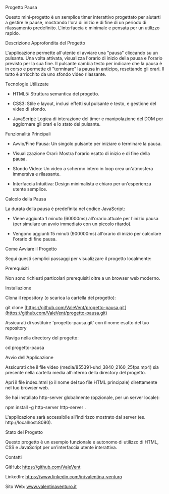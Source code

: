 Progetto Pausa

Questo mini-progetto è un semplice timer interattivo progettato per aiutarti a gestire le pause, mostrando l'ora di inizio e di fine di un periodo di rilassamento predefinito. L'interfaccia è minimale e pensata per un utilizzo rapido.

Descrizione Approfondita del Progetto

L'applicazione permette all'utente di avviare una "pausa" cliccando su un pulsante. Una volta attivata, visualizza l'orario di inizio della pausa e l'orario previsto per la sua fine. Il pulsante cambia testo per indicare che la pausa è in corso e permette di "terminare" la pausa in anticipo, resettando gli orari. Il tutto è arricchito da uno sfondo video rilassante.

Tecnologie Utilizzate

- HTML5: Struttura semantica del progetto.

- CSS3: Stile e layout, inclusi effetti sul pulsante e testo, e gestione del video di sfondo.

- JavaScript: Logica di interazione del timer e manipolazione del DOM per aggiornare gli orari e lo stato del pulsante.

Funzionalità Principali

- Avvio/Fine Pausa: Un singolo pulsante per iniziare o terminare la pausa.

- Visualizzazione Orari: Mostra l'orario esatto di inizio e di fine della pausa.

- Sfondo Video: Un video a schermo intero in loop crea un'atmosfera immersiva e rilassante.

- Interfaccia Intuitiva: Design minimalista e chiaro per un'esperienza utente semplice.

Calcolo della Pausa

La durata della pausa è predefinita nel codice JavaScript:

- Viene aggiunta 1 minuto (60000ms) all'orario attuale per l'inizio pausa (per simulare un avvio immediato con un piccolo ritardo).

- Vengono aggiunti 15 minuti (900000ms) all'orario di inizio per calcolare l'orario di fine pausa.

Come Avviare il Progetto

Segui questi semplici passaggi per visualizzare il progetto localmente:

Prerequisiti

Non sono richiesti particolari prerequisiti oltre a un browser web moderno.


Installazione

Clona il repository (o scarica la cartella del progetto):

git clone [https://github.com/ValeVent/progetto-pausa.git](https://github.com/ValeVent/progetto-pausa.git)

Assicurati di sostituire 'progetto-pausa.git' con il nome esatto del tuo repository

Naviga nella directory del progetto:

cd progetto-pausa

Avvio dell'Applicazione

Assicurati che il file video (media/855391-uhd_3840_2160_25fps.mp4) sia presente nella cartella media all'interno della directory del progetto.

Apri il file index.html (o il nome del tuo file HTML principale) direttamente nel tuo browser web.

Se hai installato http-server globalmente (opzionale, per un server locale):

npm install -g http-server
http-server .

L'applicazione sarà accessibile all'indirizzo mostrato dal server (es. http://localhost:8080).


Stato del Progetto

Questo progetto è un esempio funzionale e autonomo di utilizzo di HTML, CSS e JavaScript per un'interfaccia utente interattiva.


Contatti

GitHub: https://github.com/ValeVent

LinkedIn: https://www.linkedin.com/in/valentina-venturo

Sito Web: www.valentinaventuro.it
